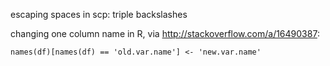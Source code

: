 escaping spaces in scp: triple backslashes

changing one column name in R, via http://stackoverflow.com/a/16490387: 

`names(df)[names(df) == 'old.var.name'] <- 'new.var.name'`

